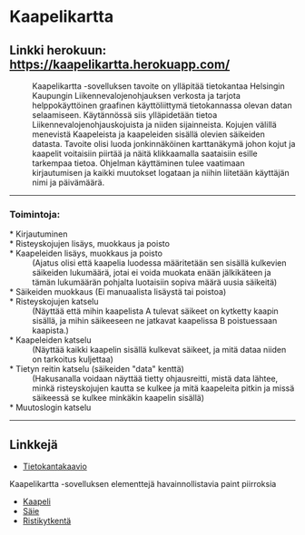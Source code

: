 # Kaapelikartta

## Linkki herokuun: https://kaapelikartta.herokuapp.com/

<dl>
	<dd>
		Kaapelikartta -sovelluksen tavoite on ylläpitää tietokantaa Helsingin Kaupungin
		Liikennevalojenohjauksen verkosta ja tarjota helppokäyttöinen graafinen
		käyttöliittymä tietokannassa olevan datan selaamiseen.
		Käytännössä siis ylläpidetään tietoa Liikennevalojenohjauskojuista ja niiden sijainneista.
		Kojujen välillä menevistä Kaapeleista ja kaapeleiden sisällä olevien säikeiden datasta.
		Tavoite olisi luoda jonkinnäköinen karttanäkymä johon kojut ja kaapelit voitaisiin piirtää
		ja näitä klikkaamalla saataisiin esille tarkempaa tietoa.
		Ohjelman käyttäminen tulee vaatimaan kirjautumisen ja kaikki muutokset logataan ja niihin
		liitetään käyttäjän nimi ja päivämäärä.
	</dd>
</dl>
	
***
	
### Toimintoja:

<dl>
	<dt>
*		Kirjautuminen
	</dt>
	<dt>
*		Risteyskojujen lisäys, muokkaus ja poisto
	</dt>
	<dt>
*		Kaapeleiden lisäys, muokkaus ja poisto
	</dt>
	<dd>
		(Ajatus olisi että kaapelia luodessa määritetään sen sisällä kulkevien
		säikeiden lukumäärä, jotai ei voida muokata enään jälkikäteen ja tämän
		lukumäärän pohjalta luotaisiin sopiva määrä uusia säikeitä)
	</dd>
	<dt>
*		Säikeiden muokkaus (Ei manuaalista lisäystä tai poistoa)
	</dt>
	<dt>
*		Risteyskojujen katselu
	</dt>
	<dd>
		(Näyttää että mihin kaapelista A tulevat säikeet on kytketty kaapin sisällä,
		ja mihin säikeeseen ne jatkavat kaapelissa B poistuessaan kaapista.)
	</dd>
	<dt>
*		Kaapeleiden katselu
	</dt>
	<dd>
		(Näyttää kaikki kaapelin sisällä kulkevat säikeet, ja mitä dataa niiden on tarkoitus
		kuljettaa)
	</dd>
	<dt>
*		Tietyn reitin katselu (säikeiden "data" kenttä)
	</dt>
	<dd>
		(Hakusanalla voidaan näyttää tietty ohjausreitti, mistä data lähtee, minkä risteyskojujen
		kautta se kulkee ja mitä kaapeleita pitkin ja missä säikeessä se kulkee minkäkin kaapelin
		sisällä)
	</dd>
	<dt>
*		Muutoslogin katselu
	</dt>
</dl>
	
***
	
## Linkkejä

* [Tietokantakaavio](https://raw.githubusercontent.com/KalliMiika/Kaapelikartta/master/Dokumentaatio/Tietokantakaavio.jpg)
<dl>
	<dt>Kaapelikartta -sovelluksen elementtejä havainnollistavia paint piirroksia</dt>
</dl>

 * [Kaapeli](https://raw.githubusercontent.com/KalliMiika/Kaapelikartta/master/Dokumentaatio/Kaapeli.png)
 * [Säie](https://raw.githubusercontent.com/KalliMiika/Kaapelikartta/master/Dokumentaatio/S%C3%A4ie.png)
 * [Ristikytkentä](https://raw.githubusercontent.com/KalliMiika/Kaapelikartta/master/Dokumentaatio/Ristikytkent%C3%A4.png)

